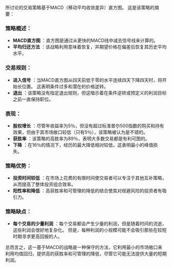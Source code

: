 所讨论的交易策略基于MACD（移动平均收敛差异）直方图。 这是该策略的摘要：

### 策略概述：
- **MACD直方图** ：直方图是通过从更快的MACD线中减去信号线来计算的。
- **平均归还方法** ：该战略利用意味着恢复，并期望价格在偏差后恢复其历史平均水平。

### 交易规则：
- **进入信号** ：当MACD直方图从四天前低于零的水平连续四天下降四天时，将开始长位置。 这表明条件过多和潜在的价格逆转。
- **退出** ：该策略没有指定退出规则，但这暗示着在条件逆转或预定义的利润目标之前一直保持职位。

### 表现：
- **股权增长** ：尽管年收益率为5％，但没有超过标准普尔500指数的购买和持有效果，但由于其市场敞口较低（只有5％），该策略被认为是不错的。
- **获胜率** ：该策略的高胜率为89％，表明大多数交易都是有利可图的。
- **下降** ：在16％的情况下，经历的最大降低相对较低，这表明最小的峰值损失。

### 策略优势：
- **投资时间较低** ：在市场上花费的有限时间使交易者可以专注于其他互补策略，从而提高了整体投资组合效率。
- **阳性率和降低** ：高获胜率和可管理的降低的结合使其对规避风险的投资者有吸引力。

### 策略缺点：
- **每个交易的少量利润** ：每个交易都会产生少量的利润，但是随着时间的流逝，这些利润会很好地复杂化。 但是，每种利润的小规模可能不会吸引那些在较短时期寻求更高回报的人。

总而言之，这一基于MACD的战略是一种保守的方法，它利用最小的市场敞口来利用均值回归，提供高的获胜率和可管理的降低，尽管它可能无法提供大量的短期利润。
